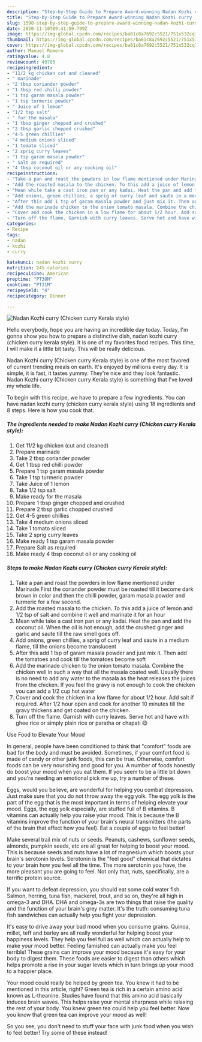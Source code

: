 ```yaml
---
description: "Step-by-Step Guide to Prepare Award-winning Nadan Kozhi curry (Chicken curry Kerala style)"
title: "Step-by-Step Guide to Prepare Award-winning Nadan Kozhi curry (Chicken curry Kerala style)"
slug: 1590-step-by-step-guide-to-prepare-award-winning-nadan-kozhi-curry-chicken-curry-kerala-style
date: 2020-11-10T09:41:59.799Z
image: https://img-global.cpcdn.com/recipes/ba61c8a7692c5521/751x532cq70/nadan-kozhi-curry-chicken-curry-kerala-style-recipe-main-photo.jpg
thumbnail: https://img-global.cpcdn.com/recipes/ba61c8a7692c5521/751x532cq70/nadan-kozhi-curry-chicken-curry-kerala-style-recipe-main-photo.jpg
cover: https://img-global.cpcdn.com/recipes/ba61c8a7692c5521/751x532cq70/nadan-kozhi-curry-chicken-curry-kerala-style-recipe-main-photo.jpg
author: Manuel Romero
ratingvalue: 4.8
reviewcount: 49705
recipeingredient:
- "11/2 kg chicken cut and cleaned"
- " marinade"
- "2 tbsp coriander powder"
- "1 tbsp red chilli powder"
- "1 tsp garam masala powder"
- "1 tsp turmeric powder"
- " Juice of 1 lemon"
- "1/2 tsp salt"
- " for the masala"
- "1 tbsp ginger chopped and crushed"
- "2 tbsp garlic chopped crushed"
- "4-5 green chillies"
- "4 medium onions sliced"
- "1 tomato sliced"
- "2 sprig curry leaves"
- "1 tsp garam masala powder"
- " Salt as required"
- "4 tbsp coconut oil or any cooking oil"
recipeinstructions:
- "Take a pan and roast the powders in low flame mentioned under Marinade.First the coriander powder must be roasted till it become dark brown in color and then the chilli powder, garam masala powder and turmeric for a few second."
- "Add the roasted masala to the chicken. To this add a juice of lemon and 1/2 tsp of salt and combine it well and marinate it for an hour"
- "Mean while take a cast iron pan or any kadai. Heat the pan and add the coconut oil. When the oil is hot enough, add the crushed ginger and garlic and saute till the raw smell goes off."
- "Add onions, green chillies, a sprig of curry leaf and saute in a medium flame, till the onions become translucent"
- "After this add 1 tsp of garam masala powder and just mix it. Then add the tomatoes and cook till the tomatoes become soft"
- "Add the marinade chicken to the onion tomato masala. Combine the chicken well in such a way that all the masala coated well. Usually there is no need to add any water to the masala as the heat releases the juices from the chicken. If you feel the gravy is not enough to cook the chicken you can add a 1/2 cup hot water"
- "Cover and cook the chicken in a low flame for about 1/2 hour. Add salt if required. After 1/2 hour open and cook for another 10 minutes till the gravy thickens and get coated on the chicken."
- "Turn off the flame. Garnish with curry leaves. Serve hot and have with ghee rice or simply plain rice or paratha or chapati 😋"
categories:
- Recipe
tags:
- nadan
- kozhi
- curry

katakunci: nadan kozhi curry 
nutrition: 245 calories
recipecuisine: American
preptime: "PT30M"
cooktime: "PT31M"
recipeyield: "4"
recipecategory: Dinner

---
```



![Nadan Kozhi curry (Chicken curry Kerala style)](https://img-global.cpcdn.com/recipes/ba61c8a7692c5521/751x532cq70/nadan-kozhi-curry-chicken-curry-kerala-style-recipe-main-photo.jpg)

Hello everybody, hope you are having an incredible day today. Today, I'm gonna show you how to prepare a distinctive dish, nadan kozhi curry (chicken curry kerala style). It is one of my favorites food recipes. This time, I will make it a little bit tasty. This will be really delicious.

Nadan Kozhi curry (Chicken curry Kerala style) is one of the most favored of current trending meals on earth. It's enjoyed by millions every day. It is simple, it is fast, it tastes yummy. They're nice and they look fantastic. Nadan Kozhi curry (Chicken curry Kerala style) is something that I've loved my whole life.




To begin with this recipe, we have to prepare a few ingredients. You can have nadan kozhi curry (chicken curry kerala style) using 18 ingredients and 8 steps. Here is how you cook that.

<!--inarticleads1-->

##### The ingredients needed to make Nadan Kozhi curry (Chicken curry Kerala style):

1. Get 11/2 kg chicken (cut and cleaned)
1. Prepare  marinade
1. Take 2 tbsp coriander powder
1. Get 1 tbsp red chilli powder
1. Prepare 1 tsp garam masala powder
1. Take 1 tsp turmeric powder
1. Take  Juice of 1 lemon
1. Take 1/2 tsp salt
1. Make ready  for the masala
1. Prepare 1 tbsp ginger chopped and crushed
1. Prepare 2 tbsp garlic chopped crushed
1. Get 4-5 green chillies
1. Take 4 medium onions sliced
1. Take 1 tomato sliced
1. Take 2 sprig curry leaves
1. Make ready 1 tsp garam masala powder
1. Prepare  Salt as required
1. Make ready 4 tbsp coconut oil or any cooking oil




<!--inarticleads2-->

##### Steps to make Nadan Kozhi curry (Chicken curry Kerala style):

1. Take a pan and roast the powders in low flame mentioned under Marinade.First the coriander powder must be roasted till it become dark brown in color and then the chilli powder, garam masala powder and turmeric for a few second.
1. Add the roasted masala to the chicken. To this add a juice of lemon and 1/2 tsp of salt and combine it well and marinate it for an hour
1. Mean while take a cast iron pan or any kadai. Heat the pan and add the coconut oil. When the oil is hot enough, add the crushed ginger and garlic and saute till the raw smell goes off.
1. Add onions, green chillies, a sprig of curry leaf and saute in a medium flame, till the onions become translucent
1. After this add 1 tsp of garam masala powder and just mix it. Then add the tomatoes and cook till the tomatoes become soft
1. Add the marinade chicken to the onion tomato masala. Combine the chicken well in such a way that all the masala coated well. Usually there is no need to add any water to the masala as the heat releases the juices from the chicken. If you feel the gravy is not enough to cook the chicken you can add a 1/2 cup hot water
1. Cover and cook the chicken in a low flame for about 1/2 hour. Add salt if required. After 1/2 hour open and cook for another 10 minutes till the gravy thickens and get coated on the chicken.
1. Turn off the flame. Garnish with curry leaves. Serve hot and have with ghee rice or simply plain rice or paratha or chapati 😋




Use Food to Elevate Your Mood


In general, people have been conditioned to think that "comfort" foods are bad for the body and must be avoided. Sometimes, if your comfort food is made of candy or other junk foods, this can be true. Otherwise, comfort foods can be very nourishing and good for you. A number of foods honestly do boost your mood when you eat them. If you seem to be a little bit down and you're needing an emotional pick me up, try a number of these.

Eggs, would you believe, are wonderful for helping you combat depression. Just make sure that you do not throw away the egg yolk. The egg yolk is the part of the egg that is the most important in terms of helping elevate your mood. Eggs, the egg yolk especially, are stuffed full of B vitamins. B vitamins can actually help you raise your mood. This is because the B vitamins improve the function of your brain's neural transmitters (the parts of the brain that affect how you feel). Eat a couple of eggs to feel better!

Make several trail mix of nuts or seeds. Peanuts, cashews, sunflower seeds, almonds, pumpkin seeds, etc are all great for helping to boost your mood. This is because seeds and nuts have a lot of magnesium which boosts your brain's serotonin levels. Serotonin is the "feel good" chemical that dictates to your brain how you feel all the time. The more serotonin you have, the more pleasant you are going to feel. Not only that, nuts, specifically, are a terrific protein source.

If you want to defeat depression, you should eat some cold water fish. Salmon, herring, tuna fish, mackerel, trout, and so on, they're all high in omega-3 and DHA. DHA and omega-3s are two things that raise the quality and the function of your brain's grey matter. It's the truth: consuming tuna fish sandwiches can actually help you fight your depression. 

It's easy to drive away your bad mood when you consume grains. Quinoa, millet, teff and barley are all really wonderful for helping boost your happiness levels. They help you feel full as well which can actually help to make your mood better. Feeling famished can actually make you feel terrible! These grains can improve your mood because it's easy for your body to digest them. These foods are easier to digest than others which helps promote a rise in your sugar levels which in turn brings up your mood to a happier place.

Your mood could really be helped by green tea. You knew it had to be mentioned in this article, right? Green tea is rich in a certain amino acid known as L-theanine. Studies have found that this amino acid basically induces brain waves. This helps raise your mental sharpness while relaxing the rest of your body. You knew green tea could help you feel better. Now you know that green tea can improve your mood as well!

So you see, you don't need to stuff your face with junk food when you wish to feel better! Try some of these instead!

